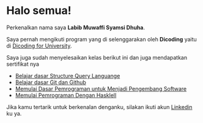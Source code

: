 # Halo semua! 

Perkenalkan nama saya **Labib Muwaffi Syamsi Dhuha**.

Saya pernah mengikuti program yang di selenggarakan oleh **Dicoding** yaitu di [Dicoding for University](https://www.dicoding.com/bangun-negeri/university).

Saya juga sudah menyelesaikan kelas berikut ini dan juga mendapatkan sertifikat nya
- [Belajar dasar Structure Query Languange](https://www.dicoding.com/certificates/JMZV9K7KJPN9)
- [Belajar dasar Git dan Github](https://www.dicoding.com/certificates/2VX3JQ853PYQ)
- [Memulai Dasar Pemrograman untuk Menjadi Pengembang Software](https://www.dicoding.com/certificates/JLX1DMV16Z72)
- [Memulai Pemrograman Dengan Hasklell](https://www.dicoding.com/certificates/53XENV33KXRN)

Jika kamu tertarik untuk berkenalan denganku, silakan ikuti akun [Linkedin](https://www.linkedin.com/in/labib-msd-46b458288) ku ya.
